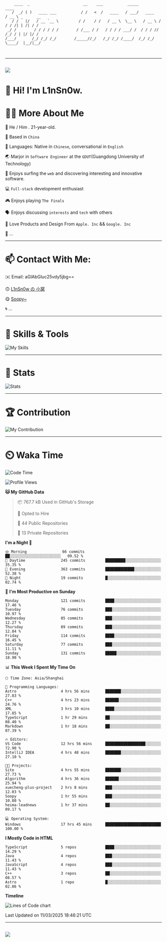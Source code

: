 ```

    ____  _                        __    ___           _____           ____           
   /  _/ ( )   ____ ___           / /   <  /   ____   / ___/   ____   / __ \ _      __
   / /   |/   / __ `__ \         / /    / /   / __ \  \__ \   / __ \ / / / /| | /| / /
 _/ /        / / / / / /        / /___ / /   / / / / ___/ /  / / / // /_/ / | |/ |/ / 
/___/       /_/ /_/ /_/        /_____//_/   /_/ /_/ /____/  /_/ /_/ \____/  |__/|__/  
                                                                                      
                                          

```

---

##
![](https://raw.githubusercontent.com/lin-snow/lin-snow/output/github-contribution-grid-snake-dark.svg)

# 👋 Hi! I'm L1nSn0w.

# 👨‍💻 More About Me

🤠 He / Him . 21-year-old.

🎈 Based in `China`
  
🤔 Languages: Native in `Chinese`, conversational in `English`

🌏 Marjor in `Software Engineer` at the `GDUT`(Guangdong University of Technology)

🛟 Enjoys surfing the `web` and discovering interesting and innovative software.

💻 `Full-stack` development enthusiast

🎮 Enjoys playing `The Finals`

🗣️ Enjoys discussing `interests` and `tech` with others

👾 Love Products and Design From `Apple. Inc` && `Google. Inc`  

🤪 ...

---

# 📫 Contact With Me:

✉️ Email: aGlAbGluc25vdy5jbg==

🙃 [L1nSn0w の 小窝](https://linsnow.cn)

😋 [Soopy~](https://soopy.cn)

🌀 ...

---

# 🔮 Skills & Tools

![My Skills](/assets/skillicons.svg)

---

# 🍟 Stats

![Stats](https://github-profile-trophy.vercel.app/?username=lin-snow&theme=nord&no-frame=true&column=9)

<!-- <div style="text-align: center;">
    <a href="https://github.com/lin-snow">
        <img align="center" src="https://githubstat.linsnow.cn/api/top-langs/?username=lin-snow&layout=donut&langs_count=8" />
    </a>
    <a href="https://github.com/lin-snow">
        <img align="center" src="https://githubstat.linsnow.cn/api?username=lin-snow&count_private=true&show_icons=true&theme=default&show=reviews,discussions_started,discussions_answered,prs_merged,prs_merged_percentage" />
    </a>
</div> -->

---

# 🏆 Contribution

![My Contribution](https://activitygraph.linsnow.cn/graph?username=lin-snow&theme=github-compact&days=30)

---

# ⏲️ Waka Time

<!--START_SECTION:waka-->
![Code Time](http://img.shields.io/badge/Code%20Time-526%20hrs%205%20mins-blue)

![Profile Views](http://img.shields.io/badge/Profile%20Views-13-blue)

**🐱 My GitHub Data** 

> 📦 767.7 kB Used in GitHub's Storage 
 > 
> 💼 Opted to Hire
 > 
> 📜 44 Public Repositories 
 > 
> 🔑 13 Private Repositories 
 > 
**I'm a Night 🦉** 

```text
🌞 Morning                66 commits          ██░░░░░░░░░░░░░░░░░░░░░░░   09.52 % 
🌆 Daytime                245 commits         █████████░░░░░░░░░░░░░░░░   35.35 % 
🌃 Evening                363 commits         █████████████░░░░░░░░░░░░   52.38 % 
🌙 Night                  19 commits          █░░░░░░░░░░░░░░░░░░░░░░░░   02.74 % 
```
📅 **I'm Most Productive on Sunday** 

```text
Monday                   121 commits         ████░░░░░░░░░░░░░░░░░░░░░   17.46 % 
Tuesday                  76 commits          ███░░░░░░░░░░░░░░░░░░░░░░   10.97 % 
Wednesday                85 commits          ███░░░░░░░░░░░░░░░░░░░░░░   12.27 % 
Thursday                 89 commits          ███░░░░░░░░░░░░░░░░░░░░░░   12.84 % 
Friday                   114 commits         ████░░░░░░░░░░░░░░░░░░░░░   16.45 % 
Saturday                 77 commits          ███░░░░░░░░░░░░░░░░░░░░░░   11.11 % 
Sunday                   131 commits         █████░░░░░░░░░░░░░░░░░░░░   18.90 % 
```


📊 **This Week I Spent My Time On** 

```text
🕑︎ Time Zone: Asia/Shanghai

💬 Programming Languages: 
Astro                    4 hrs 56 mins       ███████░░░░░░░░░░░░░░░░░░   27.83 % 
C++                      4 hrs 23 mins       ██████░░░░░░░░░░░░░░░░░░░   24.76 % 
XML                      3 hrs 10 mins       ████░░░░░░░░░░░░░░░░░░░░░   17.85 % 
TypeScript               1 hr 29 mins        ██░░░░░░░░░░░░░░░░░░░░░░░   08.40 % 
Markdown                 1 hr 18 mins        ██░░░░░░░░░░░░░░░░░░░░░░░   07.39 % 

🔥 Editors: 
VS Code                  12 hrs 56 mins      ██████████████████░░░░░░░   72.90 % 
IntelliJ IDEA            4 hrs 48 mins       ███████░░░░░░░░░░░░░░░░░░   27.10 % 

🐱‍💻 Projects: 
Site                     4 hrs 55 mins       ███████░░░░░░░░░░░░░░░░░░   27.73 % 
Algorithm                4 hrs 36 mins       ██████░░░░░░░░░░░░░░░░░░░   25.94 % 
xuecheng-plus-project    2 hrs 8 mins        ███░░░░░░░░░░░░░░░░░░░░░░   12.03 % 
Soopy                    1 hr 55 mins        ███░░░░░░░░░░░░░░░░░░░░░░   10.80 % 
heima-leadnews           1 hr 37 mins        ██░░░░░░░░░░░░░░░░░░░░░░░   09.17 % 

💻 Operating System: 
Windows                  17 hrs 45 mins      █████████████████████████   100.00 % 
```

**I Mostly Code in HTML** 

```text
TypeScript               5 repos             ████░░░░░░░░░░░░░░░░░░░░░   14.29 % 
Java                     4 repos             ███░░░░░░░░░░░░░░░░░░░░░░   11.43 % 
JavaScript               4 repos             ███░░░░░░░░░░░░░░░░░░░░░░   11.43 % 
C++                      3 repos             ██░░░░░░░░░░░░░░░░░░░░░░░   08.57 % 
Astro                    1 repo              █░░░░░░░░░░░░░░░░░░░░░░░░   02.86 % 
```



**Timeline**

![Lines of Code chart](https://raw.githubusercontent.com/lin-snow/lin-snow/main/assets/bar_graph.png)


 Last Updated on 11/03/2025 18:46:21 UTC
<!--END_SECTION:waka-->



---
##
![](./profile-3d-contrib/profile-night-rainbow.svg)
